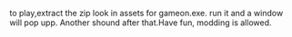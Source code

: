 to play,extract the zip look in assets for gameon.exe. run it and a window will pop upp. Another shound after that.Have fun, modding is allowed.
